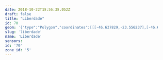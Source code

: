 ```yaml
---
date: 2018-10-22T18:56:38.052Z
draft: false
title: "Liberdade"
id: 70
geom: '{"type":"Polygon","coordinates":[[[-46.637829,-23.556237],[-46.638846,-23.558752],[-46.639096,-23.559222],[-46.639633,-23.559909],[-46.639881,-23.560363],[-46.64027,-23.561572],[-46.640559,-23.563893],[-46.640937,-23.565329],[-46.640836,-23.567527],[-46.641156,-23.570618],[-46.64111,-23.570626],[-46.641267,-23.573234],[-46.635434,-23.575083],[-46.633851,-23.574993],[-46.633721,-23.575029],[-46.634311,-23.575444],[-46.634174,-23.575632],[-46.633682,-23.575651],[-46.633514,-23.575841],[-46.633025,-23.576819],[-46.632883,-23.577988],[-46.632746,-23.578284],[-46.632516,-23.578561],[-46.629194,-23.578849],[-46.628865,-23.578776],[-46.628584,-23.578793],[-46.6283,-23.578679],[-46.627957,-23.578387],[-46.627915,-23.578243],[-46.625551,-23.578221],[-46.622843,-23.565223],[-46.623185,-23.565019],[-46.623346,-23.563933],[-46.623781,-23.563292],[-46.623881,-23.561859],[-46.624346,-23.561887],[-46.625309,-23.561662],[-46.624505,-23.559212],[-46.626331,-23.558389],[-46.626844,-23.554576],[-46.626915,-23.554563],[-46.627345,-23.55554],[-46.627573,-23.555856],[-46.628049,-23.556208],[-46.628595,-23.556393],[-46.633147,-23.556702],[-46.634812,-23.55675],[-46.636697,-23.556555],[-46.637829,-23.556237]]]}'
slug: 'liberdade'
name: 'Liberdade'
sensors:
id: '70'
zone_id: '5'
---
```

		
